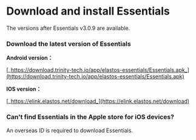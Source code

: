 # Download and install Essentials

The versions after Essentials v3.0.9 are available.

### **Download the latest version of Essentials**&#x20;



**Android version：**

[_https://download.trinity-tech.io/app/elastos-essentials/Essentials.apk_](https://download.trinity-tech.io/app/elastos-essentials/Essentials.apk)

**IOS version：**

[_https://elink.elastos.net/download_](https://elink.elastos.net/download)

### Can't find Essentials in the Apple store for iOS devices?

An overseas ID is required to download Essentials.

